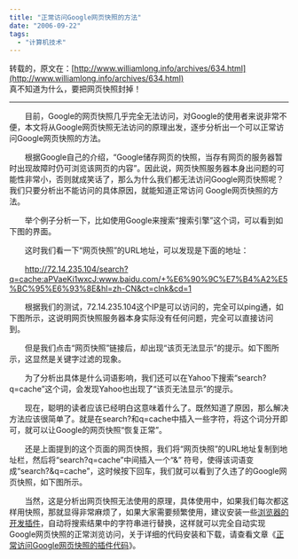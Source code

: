```yaml
---
title: "正常访问Google网页快照的方法"
date: "2006-09-22"
tags: 
  - "计算机技术"
---
```


转载的，原文在：[http://www.williamlong.info/archives/634.html](http://www.williamlong.info/archives/634.html)  
真不知道为什么，要把网页快照封掉！

* * *

　　目前，Google的网页快照几乎完全无法访问，对Google的使用者来说非常不便，本文将从Google网页快照无法访问的原理出发，逐步分析出一个可以正常访问Google网页快照的方法。

　　根据Google自己的介绍，“Google储存网页的快照，当存有网页的服务器暂时出现故障时仍可浏览该网页的内容”。因此说，网页快照服务器本身出问题的可能性非常小，否则就成笑话了，那么为什么我们都无法访问Google网页快照呢？我们只要分析出不能访问的具体原因，就能知道正常访问 Google网页快照的方法。

　　举个例子分析一下，比如使用Google来搜索“搜索引擎”这个词，可以看到如下图的界面。 

　　这时我们看一下“网页快照”的URL地址，可以发现是下面的地址：

　　http://72.14.235.104/search?q=cache:aPVaeKi1wxcJ:www.baidu.com/+%E6%90%9C%E7%B4%A2%E5%BC%95%E6%93%8E&hl=zh-CN&ct=clnk&cd=1

　　根据我们的测试，72.14.235.104这个IP是可以访问的，完全可以ping通，如下图所示，这说明网页快照服务器本身实际没有任何问题，完全可以直接访问到。 

　　但是我们点击“网页快照”链接后，却出现“该页无法显示”的提示。如下图所示，这显然是关键字过滤的现象。

　　为了分析出具体是什么词语影响，我们还可以在Yahoo下搜索“search?q=cache”这个词，会发现Yahoo也出现了“该页无法显示”的提示。

　　现在，聪明的读者应该已经明白这意味着什么了。既然知道了原因，那么解决方法应该很简单了。就是在search?和q=cache中插入一些字符，将这个词分开即可，就可以让Google的网页快照“恢复正常”。

　　还是上面提到的这个页面的网页快照，我们将“网页快照”的URL地址复制到地址栏，然后将“search?q=cache”中间插入一个“&” 符号，使得该词语变成“search?&q=cache”，这时候按下回车，我们就可以看到了久违了的Google网页快照，如下图所示。

　　当然，这是分析出网页快照无法使用的原理，具体使用中，如果我们每次都这样用快照，那就显得非常麻烦了，如果大家需要频繁使用，建议安装一些[浏览器的开发插件](http://www.williamlong.info/archives/252.html)，自动将搜索结果中的字符串进行替换，这样就可以完全自动实现Google网页快照的正常浏览访问，关于详细的代码安装和下载，请查看文章《[正常访问Google网页快照的插件代码](http://www.williamlong.info/archives/635.html)》。
